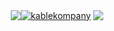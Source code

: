 <p align="center">
<a href="https://github.com/anuraghazra/github-readme-stats"><img align="center" src="https://github-readme-stats.vercel.app/api/top-langs/?username=badRyuk&langs_count=10&layout=compact" /></a><a href="https://github.com/ryo-ma/github-profile-trophy"><img align="center" src="https://github-profile-trophy.vercel.app/?username=badRyuk&theme=dark" alt="kablekompany" /></a>
  <a href="https://github.com/anuraghazra/github-readme-stats"><img align="center" src="https://github-readme-stats.vercel.app/api/top-langs/?username=badRyuk&langs_count=10&layout=compact" />
</p>

